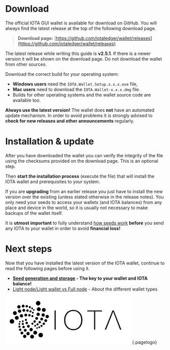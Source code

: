 <!-- TITLE: Download & installation -->
<!-- SUBTITLE: Guide for the official IOTA (GUI) wallet -->

# Download
The official IOTA GUI wallet is available for download on GitHub. You will always find the latest release at the top of the following download page.

> **Download page:** [https://github.com/iotaledger/wallet/releases](https://github.com/iotaledger/wallet/releases)

The latest release while writing this guide is **v2.5.1**. If there is a newer version it will be shown on the download page. Do not download the wallet from other sources.

Download the correct build for your operating system:
* **Windows users** need the `IOTA.Wallet.Setup.x.x.x.exe` file,
* **Mac users** need to download the `IOTA.Wallet-x.x.x.dmg` file.
* Builds for other operating systems and the wallet source code are available too.

**Always use the latest version!** The wallet does **not** have an automated update mechanism. In order to avoid problems it is strongly advised to **check for new releases and other announcements** regularly.

# Installation & update
After you have downloaded the wallet you can verify the integrity of the file using the checksums provided on the download page. This is an optional step.

Then **start the installation process** (execute the file) that will install the IOTA wallet and prerequisites to your system.

If you are **upgrading** from an earlier release you just have to install the new version over the existing (unless stated otherwise in the release notes). You only need your seeds to access your wallets (and IOTA balances) from any place and device in the world, so it is usually not necessary to make backups of the wallet itself.

It is **utmost important** to fully understand [how seeds work](/guide/wallet/official-gui/seeds) **before** you send any IOTA to your wallet in order to avoid **financial loss!**

# Next steps
Now that you have installed the latest version of the IOTA wallet, continue to read the following pages before using it.

* **[Seed generation and storage](/guide/wallet/official-gui/seeds) - The key to your wallet and IOTA balance!**
* [Light node/Light wallet vs Full node](/guide/wallet/official-gui/light-wallet-full-node) - About the different wallet types

![IOTA logo](/uploads/iota/iota-logo-transparent.png "IOTA"){.pagelogo}
